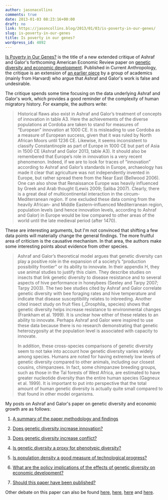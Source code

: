 ```yaml
---
author: jasonacollins
comments: true
date: 2013-01-03 08:23:16+00:00
draft: no
link: https://jasoncollins.blog/2013/01/03/is-poverty-in-our-genes/
slug: is-poverty-in-our-genes
title: Is poverty in our genes?
wordpress_id: 4892
---
```


[Is Poverty in Our Genes?](http://www.jstor.org/stable/10.1086/669034) is the title of a new extended critique of Ashraf and Galor's forthcoming American Economic Review paper on [genetic diversity and economic development](https://jasoncollins.blog/2012/09/genetic-diversity-and-economic-development/). Published in Current Anthropology, the critique is an extension of [an earlier piece](https://jasoncollins.blog/2012/10/harvard-academics-on-genetic-diversity-and-economic-development/) by a group of academics (mainly from Harvard) who argue that Ashraf and Galor's work is false and undesirable.

The critique spends some time focusing on the data underlying Ashraf and Galor's work, which provides a good reminder of the complexity of human migratory history. For example, the authors write:


<blockquote>Historical flaws also exist in Ashraf and Galor’s treatment of concepts of innovation in table A3. Here the achievements of the diverse populations at Cordoba are taken to stand for measures of “European” innovation at 1000 CE. It is misleading to use Cordoba as a measure of European success, given that it was ruled by North African Moors until 1236 CE. Likewise, it seems inconsistent to classify Constantinople as part of Europe in 1000 CE but part of Asia in 1500 CE (Ashraf and Galor 2013, table A3). It should also be remembered that Europe’s role in innovation is a very recent phenomenon. Indeed, if we are to look for traces of “innovation” according to Ashraf and Galor’s standards in Europe, archaeology has made it clear that agriculture was not independently invented in Europe, but rather spread there from the Near East (Bellwood 2006). One can also show that Renaissance Europe was heavily influenced by Greek and Arab thought (Lewis 2009; Saliba 2007). Clearly, there is a great deal of multicontinental interaction in the circum-Mediterranean region. If one excluded these data coming from the heavily African- and Middle Eastern–influenced Mediterranean region, population levels (and hence innovation levels, according to Ashraf and Galor) in Europe would be low compared to other areas of the world until the late medieval period (after 1470).</blockquote>


These are interesting arguments, but I'm not convinced that shifting a few data points will materially change the general findings. The more fruitful area of criticism is the causative mechanism. In that area, the authors make some interesting points about evidence from other species.


<blockquote>Ashraf and Galor’s theoretical model argues that genetic diversity can play a positive role in the expansion of a society’s “production possibility frontier” or its ability to innovate. In their appendix H, they use animal studies to justify this claim. They describe studies on insects that link genetic diversity to disease resistance and to several aspects of hive performance in honeybees (Seeley and Tarpy 2007; Tarpy 2003). The two bee studies cited by Ashraf and Galor correlate genetic diversity with bee foraging rates and hive temperature and indicate that disease susceptibility relates to inbreeding. Another cited insect study on fruit flies (_Drosphila_ species) shows that genetic diversity helps increase resistance to environmental changes (Frankham et al. 1999). It is unclear how either of these relates to an ability to innovate. Perhaps Ashraf and Galor were inspired to use these data because there is no research demonstrating that genetic heterozygosity at the population level is associated with capacity to innovate.

In addition, these cross-species comparisons of genetic diversity seem to not take into account how genetic diversity varies widely among species. Humans are noted for having extremely low levels of genetic diversity compared to other animals, including our closest cousins, chimpanzees. In fact, some chimpanzee breeding groups, such as those in the Taï forests of West Africa, are estimated to have greater nucleotide diversity than the entire human species (Gagneux et al. 1999). It is important to put into perspective that the total amount of human genetic diversity is actually quite small compared to that found in other model organisms.</blockquote>


My posts on Ashraf and Galor's paper on genetic diversity and economic growth are as follows:



	
  1. [A summary of the paper methodology and findings](https://jasoncollins.blog/2013/02/the-out-of-africa-hypothesis-human-genetic-diversity-and-comparative-economic-development/)

	
  2. [Does genetic diversity increase innovation?](https://jasoncollins.blog/2013/02/does-genetic-diversity-increase-innovation/)

	
  3. [Does genetic diversity increase conflict?](https://jasoncollins.blog/2013/02/does-genetic-diversity-increase-conflict/)

	
  4. [Is genetic diversity a proxy for phenotypic diversity?](https://jasoncollins.blog/2013/03/is-genetic-diversity-a-proxy-for-phenotypic-diversity/)

	
  5. [Is population density a good measure of technological progress?](https://jasoncollins.blog/2013/03/using-the-malthusian-model-to-measure-technology/)

	
  6. [What are the policy implications of the effects of genetic diversity on economic development?](https://jasoncollins.blog/2013/07/genetic-diversity-economic-development-and-policy/)

	
  7. [Should this paper have been published?](https://jasoncollins.blog/2013/02/publishing-on-genetic-diversity-and-economic-growth/)


Other debate on this paper can also be found [here](https://jasoncollins.blog/2012/10/harvard-academics-on-genetic-diversity-and-economic-development/), [here](https://jasoncollins.blog/2012/10/genetic-diversity-and-economic-development-ashraf-and-galor-respond/), [here](https://jasoncollins.blog/2013/01/is-poverty-in-our-genes/) and [here](https://jasoncollins.blog/2013/01/is-poverty-in-our-genes-from-the-comments/).
